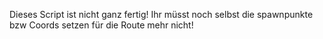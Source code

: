 Dieses Script ist nicht ganz fertig!
Ihr müsst noch selbst die spawnpunkte bzw Coords setzen für die Route mehr nicht!

